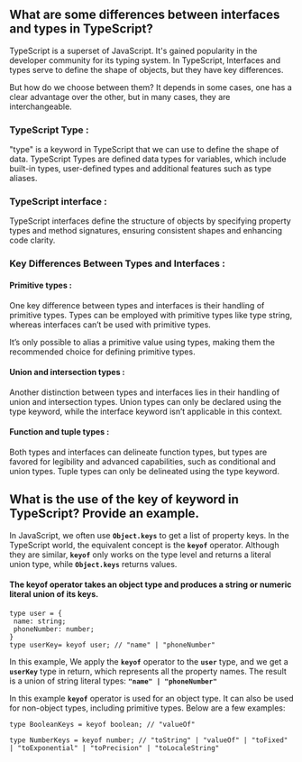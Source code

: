 
## What are some differences between interfaces and types in TypeScript?

TypeScript is a superset of JavaScript. It's gained popularity in the developer community for its typing system. In TypeScript, Interfaces and types serve to define the shape of objects, but they have key differences.

But how do we choose between them? It depends in some cases, one has a clear advantage over the other, but in many cases, they are interchangeable.

### TypeScript Type :
"type" is a keyword in TypeScript that we can use to define the shape of data. TypeScript Types are defined data types for variables, which include built-in types, user-defined types and additional features such as type aliases.
### TypeScript interface :
TypeScript interfaces define the structure of objects by specifying property types and method signatures, ensuring consistent shapes and enhancing code clarity.

### Key Differences Between Types and Interfaces :
#### **Primitive types :**
One key difference between types and interfaces is their handling of primitive types. Types can be employed with primitive types like type string, whereas interfaces can’t be used with primitive types.

It’s only possible to alias a primitive value using types, making them the recommended choice for defining primitive types.

#### **Union and intersection types :**
Another distinction between types and interfaces lies in their handling of union and intersection types. Union types can only be declared using the type keyword, while the interface keyword isn’t applicable in this context.

#### **Function and tuple types :**
Both types and interfaces can delineate function types, but types are favored for legibility and advanced capabilities, such as conditional and union types. Tuple types can only be delineated using the type keyword.


## What is the use of the key of keyword in TypeScript? Provide an example.

In JavaScript, we often use **`Object.keys`** to get a list of property keys. In the TypeScript world, the equivalent concept is the **`keyof`** operator. Although they are similar, **`keyof`** only works on the type level and returns a literal union type, while **`Object.keys`** returns values.

#### The keyof operator takes an object type and produces a string or numeric literal union of its keys.

```
type user = {
 name: string;
 phoneNumber: number;
} 
type userKey= keyof user; // "name" | "phoneNumber"

```

In this example, We apply the **`keyof`** operator to the **``user``** type, and we get a **`userKey`** type in return, which represents all the property names. The result is a union of string literal types: **`"name" | "phoneNumber"`**

In this example **`keyof`** operator is used for an object type. It can also be used for non-object types, including primitive types. Below are a few examples:

```
type BooleanKeys = keyof boolean; // "valueOf"

type NumberKeys = keyof number; // "toString" | "valueOf" | "toFixed" | "toExponential" | "toPrecision" | "toLocaleString"

```

